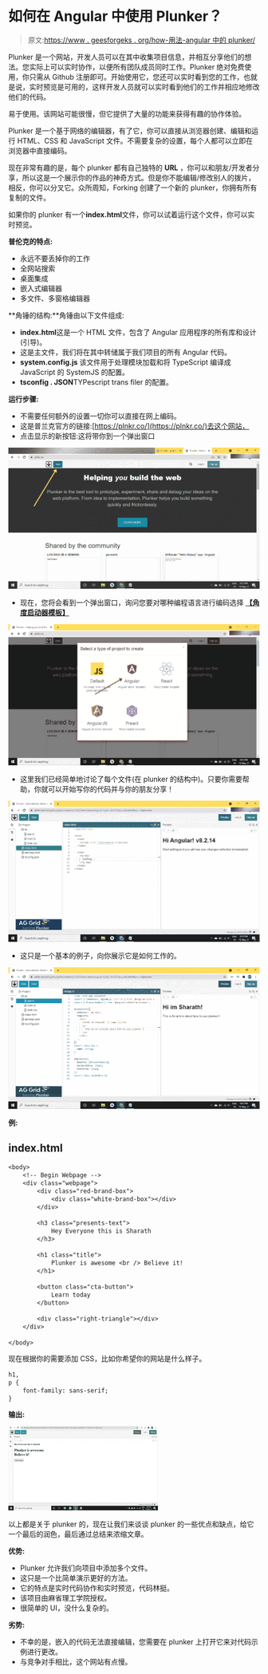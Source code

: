 # 如何在 Angular 中使用 Plunker？

> 原文:[https://www . geesforgeks . org/how-用法-angular 中的 plunker/](https://www.geeksforgeeks.org/how-to-use-plunker-in-angular/)

Plunker 是一个网站，开发人员可以在其中收集项目信息，并相互分享他们的想法。您实际上可以实时协作，以便所有团队成员同时工作。Plunker 绝对免费使用，你只需从 Github 注册即可。开始使用它，您还可以实时看到您的工作，也就是说，实时预览是可用的，这样开发人员就可以实时看到他们的工作并相应地修改他们的代码。

易于使用。该网站可能很慢，但它提供了大量的功能来获得有趣的协作体验。

Plunker 是一个基于网络的编辑器，有了它，你可以直接从浏览器创建、编辑和运行 HTML、CSS 和 JavaScript 文件。不需要复杂的设置，每个人都可以立即在浏览器中直接编码。

现在非常有趣的是，每个 plunker 都有自己独特的 **URL** ，你可以和朋友/开发者分享，所以这是一个展示你的作品的神奇方式。但是你不能编辑/修改别人的拨片，相反，你可以分叉它。众所周知，Forking 创建了一个新的 plunker，你拥有所有复制的文件。

如果你的 plunker 有一个**index.html**文件，你可以试着运行这个文件，你可以实时预览。

**普伦克的特点:**

*   永远不要丢掉你的工作
*   全网站搜索
*   桌面集成
*   嵌入式编辑器
*   多文件、多窗格编辑器

**角锤的结构:**角锤由以下文件组成:

*   **index.html**这是一个 HTML 文件，包含了 Angular 应用程序的所有库和设计(引导)。
*   这是主文件，我们将在其中转储属于我们项目的所有 Angular 代码。
*   **system.config.js** 该文件用于处理模块加载和将 TypeScript 编译成 JavaScript 的 SystemJS 的配置。
*   **tsconfig . JSON**TYPescript trans filer 的配置。

**运行步骤:**

*   不需要任何额外的设置一切你可以直接在网上编码。
*   这是普兰克官方的链接:[https://plnkr.co/](https://plnkr.co/)去这个网站，
*   点击显示的新按钮:这将带你到一个弹出窗口

![](img/68a5e4876a2487da4bcf9b78cdfaa9eb.png)

*   现在，您将会看到一个弹出窗口，询问您要对哪种编程语言进行编码选择 **<u>【角度启动器模板】</u>**

![](img/81bea9fe673cd43aec82099747ce2efa.png)

*   这里我们已经简单地讨论了每个文件(在 plunker 的结构中)。只要你需要帮助，你就可以开始写你的代码并与你的朋友分享！

![](img/1e95bc74eab903589f221cc3f0e1d46c.png)

*   这只是一个基本的例子，向你展示它是如何工作的。

![](img/536f51dc5e6c9501fdd5ac93beaa5a65.png)

**例:**

## index.html

```
<body>
    <!-- Begin Webpage -->
    <div class="webpage">
        <div class="red-brand-box">
            <div class="white-brand-box"></div>
        </div>

        <h3 class="presents-text">
            Hey Everyone this is Sharath
        </h3>

        <h1 class="title">
            Plunker is awesome <br /> Believe it!
        </h1>

        <button class="cta-button">
            Learn today
        </button>

        <div class="right-triangle"></div>
    </div>

</body>
```

现在根据你的需要添加 CSS，比如你希望你的网站是什么样子。

```
h1,
p {
    font-family: sans-serif;
}
```

**输出:**

![](img/10252231c6268ead1c22421d3250e31c.png)

以上都是关于 plunker 的，现在让我们来谈谈 plunker 的一些优点和缺点，给它一个最后的润色，最后通过总结来浓缩文章。

**优势:**

*   Plunker 允许我们向项目中添加多个文件。
*   这只是一个比简单演示更好的方法。
*   它的特点是实时代码协作和实时预览，代码林挺。
*   该项目由麻省理工学院授权。
*   很简单的 UI，没什么复杂的。

**劣势:**

*   不幸的是，嵌入的代码无法直接编辑，您需要在 plunker 上打开它来对代码示例进行更改。
*   与竞争对手相比，这个网站有点慢。